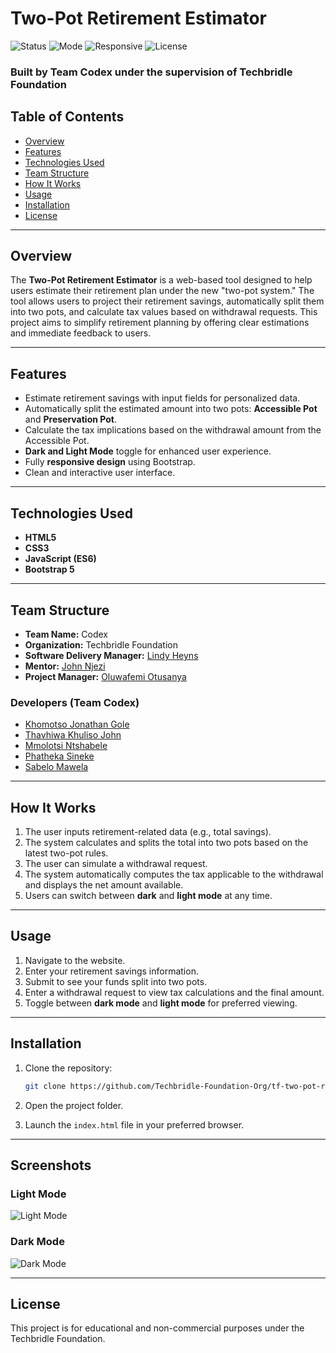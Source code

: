 # Two-Pot Retirement Estimator

![Status](https://img.shields.io/badge/status-inprogress-brightgreen)
![Mode](https://img.shields.io/badge/mode-Dark%20%26%20Light-blueviolet)
![Responsive](https://img.shields.io/badge/ui-Responsive%20Design-blue)
![License](https://img.shields.io/badge/license-Techbridle%20Foundation-lightgrey)

### Built by **Team Codex** under the supervision of **Techbridle Foundation**

## Table of Contents
- [Overview](#overview)
- [Features](#features)
- [Technologies Used](#technologies-used)
- [Team Structure](#team-structure)
- [How It Works](#how-it-works)
- [Usage](#usage)
- [Installation](#installation)
- [License](#license)

---

## Overview

The **Two-Pot Retirement Estimator** is a web-based tool designed to help users estimate their retirement plan under the new "two-pot system." The tool allows users to project their retirement savings, automatically split them into two pots, and calculate tax values based on withdrawal requests. This project aims to simplify retirement planning by offering clear estimations and immediate feedback to users.

---

## Features
- Estimate retirement savings with input fields for personalized data.
- Automatically split the estimated amount into two pots: **Accessible Pot** and **Preservation Pot**.
- Calculate the tax implications based on the withdrawal amount from the Accessible Pot.
- **Dark and Light Mode** toggle for enhanced user experience.
- Fully **responsive design** using Bootstrap.
- Clean and interactive user interface.

---

## Technologies Used
- **HTML5**  
- **CSS3**  
- **JavaScript (ES6)**  
- **Bootstrap 5**

---

## Team Structure

- **Team Name:** Codex  
- **Organization:** Techbridle Foundation   
- **Software Delivery Manager:** [Lindy Heyns](https://github.com/lindy-heyns)
- **Mentor:** [John Njezi](https://github.com/njezi-techbridle)
- **Project Manager:** [Oluwafemi Otusanya](https://github.com/codewithfemi)

### Developers (Team Codex)
- [Khomotso Jonathan Gole](https://github.com/JonathanG1993)
- [Thavhiwa Khuliso John](https://github.com/KhulisoJohn)
- [Mmolotsi Ntshabele](https://github.com/Mmolotsi-tech)
- [Phatheka Sineke](https://github.com/PhathekaSineke)
- [Sabelo Mawela](https://github.com/SabeloMawela-SM)

---

## How It Works
1. The user inputs retirement-related data (e.g., total savings).
2. The system calculates and splits the total into two pots based on the latest two-pot rules.
3. The user can simulate a withdrawal request.
4. The system automatically computes the tax applicable to the withdrawal and displays the net amount available.
5. Users can switch between **dark** and **light mode** at any time.

---

## Usage
1. Navigate to the website.
2. Enter your retirement savings information.
3. Submit to see your funds split into two pots.
4. Enter a withdrawal request to view tax calculations and the final amount.
5. Toggle between **dark mode** and **light mode** for preferred viewing.

---


## Installation
1. Clone the repository:
   ```bash
   git clone https://github.com/Techbridle-Foundation-Org/tf-two-pot-retirement-calculator.git

2. Open the project folder.

3. Launch the `index.html` file in your preferred browser.

---
## Screenshots
### **Light Mode**
![Light Mode](./screenshots/light-mode.png)
### **Dark Mode**
![Dark Mode](./screenshots/dark-mode.png)

---   


## License
This project is for educational and non-commercial purposes under the Techbridle Foundation.